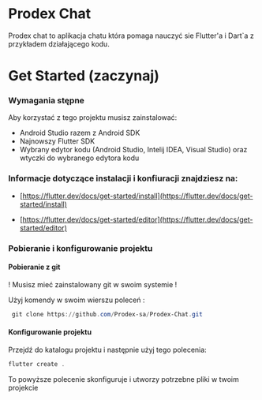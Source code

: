 # Prodex Chat 

Prodex chat to aplikacja chatu która pomaga nauczyć sie Flutter'a i Dart`a z przykładem działającego kodu.

# Get Started (zaczynaj)

### Wymagania stępne 

Aby korzystać z tego projektu musisz zainstalować:

- Android Studio razem z Android SDK 
- Najnowszy Flutter SDK
- Wybrany edytor kodu (Android Studio, Intelij IDEA, Visual Studio) oraz wtyczki do wybranego edytora kodu 

 ### Informacje dotyczące instalacji i konfiuracji znajdziesz na: 

 - [https://flutter.dev/docs/get-started/install](https://flutter.dev/docs/get-started/install)

 - [https://flutter.dev/docs/get-started/editor](https://flutter.dev/docs/get-started/editor)
 
 ### Pobieranie i konfigurowanie projektu

 #### Pobieranie z git 

! Musisz mieć zainstalowany git w swoim systemie ! 

Użyj komendy w swoim wierszu poleceń :
```powershell 
 git clone https://github.com/Prodex-sa/Prodex-Chat.git 
 ```

 #### Konfigurowanie projektu 
 Przejdź do katalogu projektu i następnie użyj tego polecenia:

 ```powershell
 flutter create .
 ```
 To powyższe polecenie skonfiguruje i utworzy potrzebne pliki w twoim projekcie 



